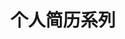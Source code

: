 ---
layout: post
title: 个人简历系列
categories: [Info, Field, Others]
tags: [简历, Linux]
fullview: true
comments: true
---